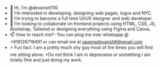 - 👋 Hi, I’m @devansh1110
- 👀 I’m interested in developing. designing web pages, logos and NYC.
- 🌱 I’m trying to become a full time UI/UX designer and web developer.
- 💞️ I’m looking to collaborate on frontend projects using HTML, CSS, JS, Bootstrap, Tailwind or designing everything using Figma and Canva. 
- 📫 How to reach me?- You can ping me over whatsapp @ +918126719491 or can email me at saxenadevansh6@gmail.com
- ⚡ Fun fact: I am a pretty much shy guy most of the times you will find me sitting alone. *Do not think I am in depression or something I am totally fine and just doing my work.

<!---
devansh1110/devansh1110 is a ✨ special ✨ repository because its `README.md` (this file) appears on your GitHub profile.
You can click the Preview link to take a look at your changes.
--->

